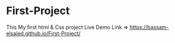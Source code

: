 # First-Project
This My first html &amp; Css project 
Live Demo Link => https://bassam-elsaied.github.io/First-Project/
